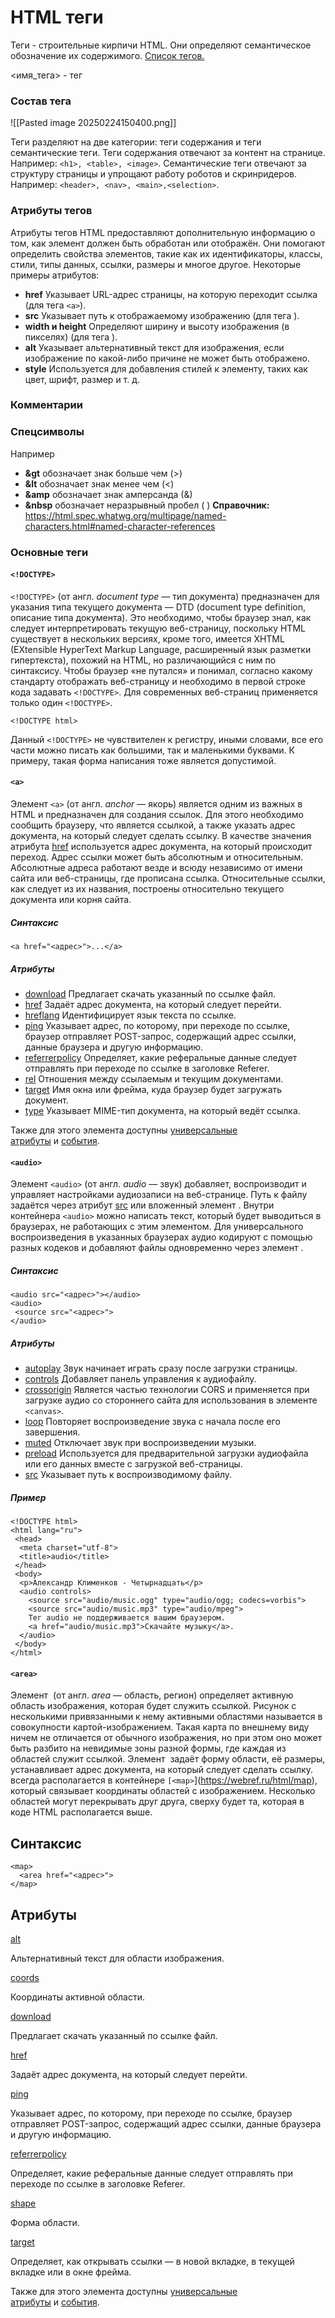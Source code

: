 # HTML теги
Теги - строительные кирпичи HTML. Они определяют семантическое обозначение их содержимого. [Список тегов.](https://webref.ru/html)

<имя_тега> - тег

### Состав тега 
 ![[Pasted image 20250224150400.png]]

Теги разделяют на две категории: теги содержания и теги семантические теги.
Теги содержания отвечают за контент на странице. Например: `<h1>, <table>, <image>`.
Семантические теги отвечают за структуру страницы и упрощают работу роботов и скринридеров. Например: `<header>, <nav>, <main>,<selection>`.

### Атрибуты тегов
Атрибуты тегов HTML предоставляют дополнительную информацию о том, как элемент должен быть обработан или отображён. Они помогают определить свойства элементов, такие как их идентификаторы, классы, стили, типы данных, ссылки, размеры и многое другое.
Некоторые примеры атрибутов:
- **href**
  Указывает URL-адрес страницы, на которую переходит ссылка (для тега `<a>`). 
- **src**
  Указывает путь к отображаемому изображению (для тега <img>). 
- **width и height**
  Определяют ширину и высоту изображения (в пикселях) (для тега <img>). 
- **alt**
  Указывает альтернативный текст для изображения, если изображение по какой-либо причине не может быть отображено. 
- **style**
  Используется для добавления стилей к элементу, таких как цвет, шрифт, размер и т. д.

### Комментарии
<!-- Вот так коммент -->

### Спецсимволы
Например 
- **&gt**
  обозначает знак больше чем (>) 
- **&lt**
  обозначает знак менее чем (<) 
- **&amp**
  обозначает знак амперсанда (&)  
- **&nbsp**
  обозначает неразрывный пробел ( )
**Справочник:** https://html.spec.whatwg.org/multipage/named-characters.html#named-character-references

### Основные теги
#### `<!DOCTYPE>`
`<!DOCTYPE>` (от англ. _document type_ — тип документа) предназначен для указания типа текущего документа — DTD (document type definition, описание типа документа). Это необходимо, чтобы браузер знал, как следует интерпретировать текущую веб-страницу, поскольку HTML существует в нескольких версиях, кроме того, имеется XHTML (EXtensible HyperText Markup Language, расширенный язык разметки гипертекста), похожий на HTML, но различающийся с ним по синтаксису. Чтобы браузер «не путался» и понимал, согласно какому стандарту отображать веб-страницу и необходимо в первой строке кода задавать `<!DOCTYPE>`.
Для современных веб-страниц применяется только один `<!DOCTYPE>`.
```
<!DOCTYPE html>
```
Данный `<!DOCTYPE>` не чувствителен к регистру, иными словами, все его части можно писать как большими, так и маленькими буквами. К примеру, такая форма написания тоже является допустимой.
#### `<a>`
Элемент `<a>` (от англ. _anchor_ — якорь) является одним из важных в HTML и предназначен для создания ссылок. Для этого необходимо сообщить браузеру, что является ссылкой, а также указать адрес документа, на который следует сделать ссылку. В качестве значения атрибута [href](https://webref.ru/html/a/href) используется адрес документа, на который происходит переход. Адрес ссылки может быть абсолютным и относительным. Абсолютные адреса работают везде и всюду независимо от имени сайта или веб-страницы, где прописана ссылка. Относительные ссылки, как следует из их названия, построены относительно текущего документа или корня сайта.
##### Синтаксис
```
<a href="<адрес>">...</a>
```
##### Атрибуты
- [download](https://webref.ru/html/a/download)
  Предлагает скачать указанный по ссылке файл.
- [href](https://webref.ru/html/a/href)
  Задаёт адрес документа, на который следует перейти.
- [hreflang](https://webref.ru/html/a/hreflang)
  Идентифицирует язык текста по ссылке.
- [ping](https://webref.ru/html/a/ping)
  Указывает адрес, по которому, при переходе по ссылке, браузер отправляет POST-запрос, содержащий адрес ссылки, данные браузера и другую информацию.
- [referrerpolicy](https://webref.ru/html/a/referrerpolicy)
  Определяет, какие реферальные данные следует отправлять при переходе по ссылке в заголовке Referer.
- [rel](https://webref.ru/html/a/rel)
  Отношения между ссылаемым и текущим документами.
- [target](https://webref.ru/html/a/target)
  Имя окна или фрейма, куда браузер будет загружать документ.
- [type](https://webref.ru/html/a/type)
  Указывает MIME-тип документа, на который ведёт ссылка.

Также для этого элемента доступны [универсальные атрибуты](https://webref.ru/html/attr/common) и [события](https://webref.ru/html/attr/event).

#### `<audio>`
Элемент `<audio>` (от англ. _audio_ — звук) добавляет, воспроизводит и управляет настройками аудиозаписи на веб-странице. Путь к файлу задаётся через атрибут [src](https://webref.ru/html/audio/src) или вложенный элемент [<source>](https://webref.ru/html/source). Внутри контейнера `<audio>` можно написать текст, который будет выводиться в браузерах, не работающих с этим элементом.
Для универсального воспроизведения в указанных браузерах аудио кодируют с помощью разных кодеков и добавляют файлы одновременно через элемент [<source>](https://webref.ru/html/source).
##### Синтаксис
```
<audio src="<адрес>"></audio>
<audio>
 <source src="<адрес>">
</audio>
```
##### Атрибуты
- [autoplay](https://webref.ru/html/audio/autoplay)
  Звук начинает играть сразу после загрузки страницы.
- [controls](https://webref.ru/html/audio/controls)
  Добавляет панель управления к аудиофайлу.
- [crossorigin](https://webref.ru/html/audio/crossorigin)
  Является частью технологии CORS и применяется при загрузке аудио со стороннего сайта для использования в элементе `<canvas>`.
- [loop](https://webref.ru/html/audio/loop)
  Повторяет воспроизведение звука с начала после его завершения.
- [muted](https://webref.ru/html/audio/muted)
  Отключает звук при воспроизведении музыки.
- [preload](https://webref.ru/html/audio/preload)
  Используется для предварительной загрузки аудиофайла или его данных вместе с загрузкой веб-страницы.
- [src](https://webref.ru/html/audio/src)
  Указывает путь к воспроизводимому файлу.
##### Пример
```
<!DOCTYPE html>
<html lang="ru">
 <head>
  <meta charset="utf-8">
  <title>audio</title>
 </head>
 <body>
  <p>Александр Клименков - Четырнадцать</p>
  <audio controls>
    <source src="audio/music.ogg" type="audio/ogg; codecs=vorbis">
    <source src="audio/music.mp3" type="audio/mpeg">
    Тег audio не поддерживается вашим браузером. 
    <a href="audio/music.mp3">Скачайте музыку</a>.
  </audio>
 </body>
</html>
```
#### `<area>`
Элемент <area> (от англ. _area_ — область, регион) определяет активную область изображения, которая будет служить ссылкой. Рисунок с несколькими привязанными к нему активными областями называется в совокупности картой-изображением. Такая карта по внешнему виду ничем не отличается от обычного изображения, но при этом оно может быть разбито на невидимые зоны разной формы, где каждая из областей служит ссылкой. Элемент <area> задаёт форму области, её размеры, устанавливает адрес документа, на который следует сделать ссылку. <area> всегда располагается в контейнере `[<map>`](https://webref.ru/html/map), который связывает координаты областей с изображением.
Несколько областей могут перекрывать друг друга, сверху будет та, которая в коде HTML располагается выше.
## Синтаксис

```
<map>
  <area href="<адрес>">
</map>
```

## Атрибуты

[alt](https://webref.ru/html/area/alt)

Альтернативный текст для области изображения.

[coords](https://webref.ru/html/area/coords)

Координаты активной области.

[download](https://webref.ru/html/area/download)

Предлагает скачать указанный по ссылке файл.

[href](https://webref.ru/html/area/href)

Задаёт адрес документа, на который следует перейти.

[ping](https://webref.ru/html/area/ping)

Указывает адрес, по которому, при переходе по ссылке, браузер отправляет POST-запрос, содержащий адрес ссылки, данные браузера и другую информацию.

[referrerpolicy](https://webref.ru/html/area/referrerpolicy)

Определяет, какие реферальные данные следует отправлять при переходе по ссылке в заголовке Referer.

[shape](https://webref.ru/html/area/shape)

Форма области.

[target](https://webref.ru/html/area/target)

Определяет, как открывать ссылки — в новой вкладке, в текущей вкладке или в окне фрейма.

Также для этого элемента доступны [универсальные атрибуты](https://webref.ru/html/attr/common) и [события](https://webref.ru/html/attr/event).